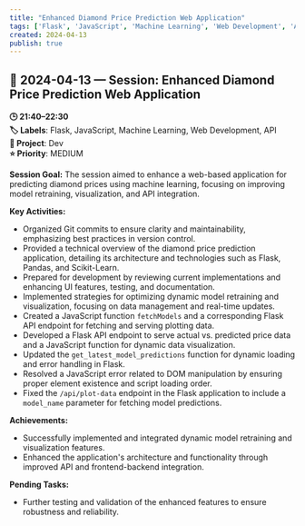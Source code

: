 ```yaml
---
title: "Enhanced Diamond Price Prediction Web Application"
tags: ['Flask', 'JavaScript', 'Machine Learning', 'Web Development', 'API']
created: 2024-04-13
publish: true
---
```


## 📅 2024-04-13 — Session: Enhanced Diamond Price Prediction Web Application

**🕒 21:40–22:30**  
**🏷️ Labels**: Flask, JavaScript, Machine Learning, Web Development, API  
**📂 Project**: Dev  
**⭐ Priority**: MEDIUM  


**Session Goal:**
The session aimed to enhance a web-based application for predicting diamond prices using machine learning, focusing on improving model retraining, visualization, and API integration.

**Key Activities:**
- Organized Git commits to ensure clarity and maintainability, emphasizing best practices in version control.
- Provided a technical overview of the diamond price prediction application, detailing its architecture and technologies such as Flask, Pandas, and Scikit-Learn.
- Prepared for development by reviewing current implementations and enhancing UI features, testing, and documentation.
- Implemented strategies for optimizing dynamic model retraining and visualization, focusing on data management and real-time updates.
- Created a JavaScript function `fetchModels` and a corresponding Flask API endpoint for fetching and serving plotting data.
- Developed a Flask API endpoint to serve actual vs. predicted price data and a JavaScript function for dynamic data visualization.
- Updated the `get_latest_model_predictions` function for dynamic loading and error handling in Flask.
- Resolved a JavaScript error related to DOM manipulation by ensuring proper element existence and script loading order.
- Fixed the `/api/plot-data` endpoint in the Flask application to include a `model_name` parameter for fetching model predictions.

**Achievements:**
- Successfully implemented and integrated dynamic model retraining and visualization features.
- Enhanced the application's architecture and functionality through improved API and frontend-backend integration.

**Pending Tasks:**
- Further testing and validation of the enhanced features to ensure robustness and reliability.
